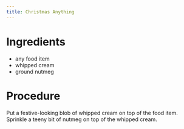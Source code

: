 ```yaml
---
title: Christmas Anything
---
```


# Ingredients

*   any food item
*   whipped cream
*   ground nutmeg

# Procedure

Put a festive-looking blob of whipped cream on top of the food item.
Sprinkle a teeny bit of nutmeg on top of the whipped cream.
